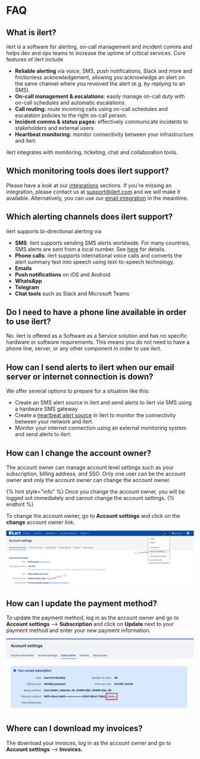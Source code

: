 # FAQ

## What is ilert?

ilert is a software for alerting, on-call management and incident comms and helps dev and ops teams to increase the uptime of critical services. Core features of ilert include

* **Reliable alerting** via voice, SMS, push notifications, Slack and more and frictionless acknowledgement, allowing you acknowledge an alert on the same channel where you reveived the alert (e.g. by replying to an SMS).
* **On-call management & escalations**: easily manage on-call duty with on-call schedules and automatic escalations.
* **Call routing:** route incoming calls using on-call schedules and escalation policies to the right on-call person.
* **Incident comms & status pages:** effectively communicate incidents to stakeholders and external users
* **Heartbeat monitoring:** monitor connectivity between your infrastructure and ilert.

ilert integrates with monitoring, ticketing, chat and collaboration tools.

## Which monitoring tools does ilert support?

Please have a look at our [integrations](broken-reference) sections. If you're missing an integration, please contact us at support@ilert.com and we will make it available. Alternatively, you can use our [email integration](../../inbound-integrations-1/email/) in the meantime.

## Which alerting channels does ilert support?

ilert supports bi-directional alerting via

* **SMS**: ilert supports sending SMS alerts worldwide. For many countries, SMS alerts are sent from a local number. See [here](../../alerting/phone-numbers/#sms-alerts) for details.
* **Phone calls**: ilert supports international voice calls and converts the alert summary text into speech using text-to-speech technology.
* **Emails**
* **Push notifications** on iOS and Android
* **WhatsApp**
* **Telegram**
* **Chat tools** such as Slack and Microsoft Teams

## Do I need to have a phone line available in order to use ilert?

No. ilert is offered as a Software as a Service solution and has no specific hardware or software requirements. This means you do not need to have a phone line, server, or any other component in order to use ilert.

## How can I send alerts to ilert when our email server or internet connection is down?

We offer several options to prepare for a situation like this:

* Create an SMS alert source in ilert and send alerts to ilert via SMS using a hardware SMS gateway
* Create a [heartbeat alert source](../../alerting/heartbeat-monitoring/) in ilert to monitor the connectivity between your network and ilert.
* Monitor your internet connection using an external monitoring system and send alerts to ilert.

## How can I change the account owner?

The account owner can manage account level settings such as your subscription, billing address, and SSO. Only one user can be the account owner and only the account owner can change the account owner.

{% hint style="info" %}
Once you change the account owner, you will be logged out immediately and cannot change the account settings.
{% endhint %}

To change the account owner, go to **Account settings** and click on the **change** account owner link.

![](<../../.gitbook/assets/Screenshot 2021-04-26 at 16.02.28 (1).png>)

## How can I update the payment method?

To update the payment method, log in as the account owner and go to **Account settings** --> **Subscription** and click on **Update** next to your payment method and enter your new payment information.

![](<../../.gitbook/assets/Screenshot 2020-03-12 at 14.51.44.png>)

## Where can I download my invoices?

The download your invoices, log in as the account owner and go to **Account settings** --> **Invoices.**

